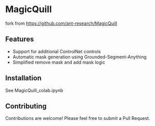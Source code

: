 # MagicQuill

fork from https://github.com/ant-research/MagicQuill

## Features

- Support for additional ControlNet controls
- Automatic mask generation using Grounded-Segment-Anything
- Simplified remove mask and add mask logic

## Installation
See MagicQuill_colab.ipynb

## Contributing

Contributions are welcome! Please feel free to submit a Pull Request.